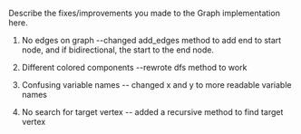 Describe the fixes/improvements you made to the Graph implementation here.

1. No edges on graph
  --changed add_edges method to add end to start node, and if bidirectional, the start to the end node.

2. Different colored components
  --rewrote dfs method to work

3. Confusing variable names
  -- changed x and y to more readable variable names

4. No search for target vertex
  -- added a recursive method to find target vertex